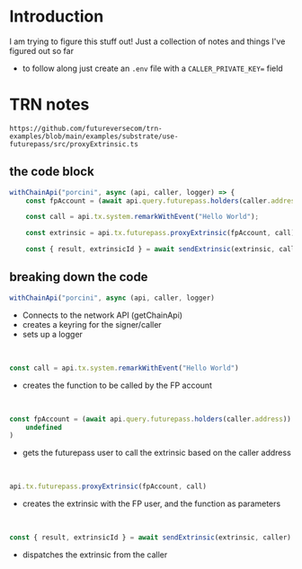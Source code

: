 # Introduction

I am trying to figure this stuff out! Just a collection of notes and things I've figured out so far

-   to follow along just create an `.env` file with a `CALLER_PRIVATE_KEY=` field

# TRN notes

`https://github.com/futureversecom/trn-examples/blob/main/examples/substrate/use-futurepass/src/proxyExtrinsic.ts`

## the code block

```javascript
withChainApi("porcini", async (api, caller, logger) => {
	const fpAccount = (await api.query.futurepass.holders(caller.address)).unwrapOr(undefined);

	const call = api.tx.system.remarkWithEvent("Hello World");

    const extrinsic = api.tx.futurepass.proxyExtrinsic(fpAccount, call);

	const { result, extrinsicId } = await sendExtrinsic(extrinsic, caller, { log: logger });

```

## breaking down the code

```javascript
withChainApi("porcini", async (api, caller, logger)
```

-   Connects to the network API (getChainApi)
-   creates a keyring for the signer/caller
-   sets up a logger

<br>

```javascript
const call = api.tx.system.remarkWithEvent("Hello World")
```

-   creates the function to be called by the FP account

<br>

```javascript
const fpAccount = (await api.query.futurepass.holders(caller.address)).unwrapOr(
    undefined
)
```

-   gets the futurepass user to call the extrinsic based on the caller address

<br>

```javascript
api.tx.futurepass.proxyExtrinsic(fpAccount, call)
```

-   creates the extrinsic with the FP user, and the function as parameters

<br>

```javascript
const { result, extrinsicId } = await sendExtrinsic(extrinsic, caller)
```

-   dispatches the extrinsic from the caller

<br>
